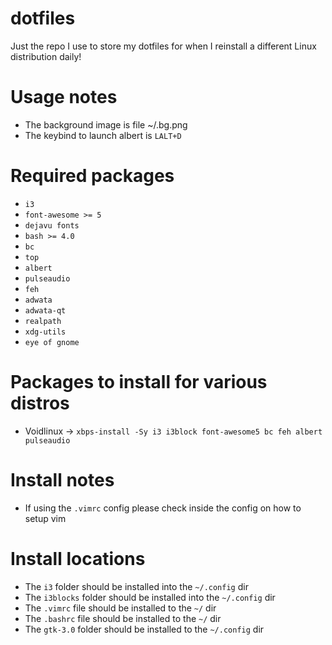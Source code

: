 # dotfiles
Just the repo I use to store my dotfiles for when I reinstall a different Linux distribution daily!

# Usage notes
* The background image is file ~/.bg.png
* The keybind to launch albert is `LALT+D`

# Required packages
* `i3`
* `font-awesome >= 5`
* `dejavu fonts`
* `bash >= 4.0`
* `bc`
* `top`
* `albert`
* `pulseaudio`
* `feh`
* `adwata`
* `adwata-qt`
* `realpath`
* `xdg-utils`
* `eye of gnome`

# Packages to install for various distros
* Voidlinux -> `xbps-install -Sy i3 i3block font-awesome5 bc feh albert pulseaudio`

# Install notes
* If using the `.vimrc` config please check inside the config on how to setup vim

# Install locations
* The `i3` folder should be installed into the `~/.config` dir
* The `i3blocks` folder should be installed into the `~/.config` dir
* The `.vimrc` file should be installed to the `~/` dir
* The `.bashrc` file should be installed to the `~/` dir
* The `gtk-3.0` folder should be installed to the `~/.config` dir
